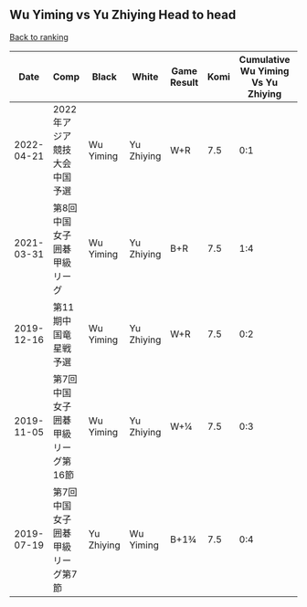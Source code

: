 ## Wu Yiming vs Yu Zhiying Head to head

[Back to ranking](../../index.md)




| **Date** | **Comp** | **Black** | **White** | **Game Result** | **Komi** | **Cumulative Wu Yiming Vs Yu Zhiying** | **Wu Yiming Streak** | **Yu Zhiying Streak** | 
| --- | --- | --- | --- | --- | --- | --- | --- | --- |
| 2022-04-21 | 2022年アジア競技大会中国予選 | Wu Yiming | Yu Zhiying | W+R | 7.5 | 0:1 | 0 | 1 | 
| 2021-03-31 | 第8回中国女子囲碁甲級リーグ | Wu Yiming | Yu Zhiying | B+R | 7.5 | 1:4 | 1 | 0 | 
| 2019-12-16 | 第11期中国竜星戦予選 | Wu Yiming | Yu Zhiying | W+R | 7.5 | 0:2 | 0 | 2 | 
| 2019-11-05 | 第7回中国女子囲碁甲級リーグ第16節 | Wu Yiming | Yu Zhiying | W+¼ | 7.5 | 0:3 | 0 | 3 | 
| 2019-07-19 | 第7回中国女子囲碁甲級リーグ第7節 | Yu Zhiying | Wu Yiming | B+1¾ | 7.5 | 0:4 | 0 | 4 |




